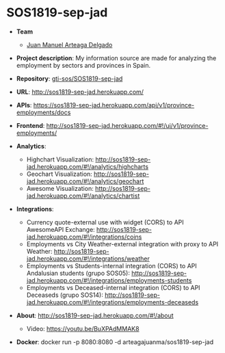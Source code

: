 # SOS1819-sep-jad

- **Team**
  - [Juan Manuel Arteaga Delgado](https://github.com/juanma71)
- **Project description**:  My information source are made for analyzing the employment by sectors and provinces in Spain.
- **Repository**: [gti-sos/SOS1819-sep-jad](https://github.com/gti-sos/SOS1819-sep-jad.git)
- **URL**: http://sos1819-sep-jad.herokuapp.com/
- **APIs**: https://sos1819-sep-jad.herokuapp.com/api/v1/province-employments/docs
- **Frontend**:  http://sos1819-sep-jad.herokuapp.com/#!/ui/v1/province-employments/
- **Analytics**:
  - Highchart Visualization: http://sos1819-sep-jad.herokuapp.com/#!/analytics/highcharts
  - Geochart Visualization: http://sos1819-sep-jad.herokuapp.com/#!/analytics/geochart
  - Awesome Visualization: http://sos1819-sep-jad.herokuapp.com/#!/analytics/chartist
- **Integrations**:
  - Currency quote-external use with widget (CORS) to API AwesomeAPI Exchange: http://sos1819-sep-jad.herokuapp.com/#!/integrations/coins
  - Employments vs City Weather-external integration with proxy to API Weather: http://sos1819-sep-jad.herokuapp.com/#!/integrations/weather
  - Employments vs Students-internal integration (CORS) to API Andalusian students (grupo SOS05): http://sos1819-sep-jad.herokuapp.com/#!/integrations/employments-students
  - Employments vs Deceased-internal integration (CORS) to API Deceaseds (grupo SOS14): http://sos1819-sep-jad.herokuapp.com/#!/integrations/employments-deceaseds
 
- **About**:  http://sos1819-sep-jad.herokuapp.com/#!/about
  - Video: https://youtu.be/BuXPAdMMAK8
- **Docker**:
    docker run -p 8080:8080 -d arteagajuanma/sos1819-sep-jad
